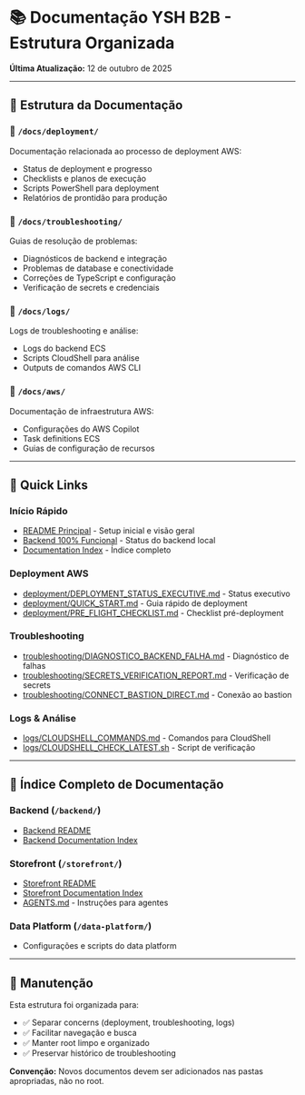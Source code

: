 # 📚 Documentação YSH B2B - Estrutura Organizada

**Última Atualização:** 12 de outubro de 2025

---

## 📂 Estrutura da Documentação

### 📁 `/docs/deployment/`

Documentação relacionada ao processo de deployment AWS:

- Status de deployment e progresso
- Checklists e planos de execução
- Scripts PowerShell para deployment
- Relatórios de prontidão para produção

### 📁 `/docs/troubleshooting/`

Guias de resolução de problemas:

- Diagnósticos de backend e integração
- Problemas de database e conectividade
- Correções de TypeScript e configuração
- Verificação de secrets e credenciais

### 📁 `/docs/logs/`

Logs de troubleshooting e análise:

- Logs do backend ECS
- Scripts CloudShell para análise
- Outputs de comandos AWS CLI

### 📁 `/docs/aws/`

Documentação de infraestrutura AWS:

- Configurações do AWS Copilot
- Task definitions ECS
- Guias de configuração de recursos

---

## 🚀 Quick Links

### Início Rápido

- [README Principal](../README.md) - Setup inicial e visão geral
- [Backend 100% Funcional](../BACKEND_100_FUNCIONAL.md) - Status do backend local
- [Documentation Index](../DOCUMENTATION_INDEX.md) - Índice completo

### Deployment AWS

- [deployment/DEPLOYMENT_STATUS_EXECUTIVE.md](deployment/DEPLOYMENT_STATUS_EXECUTIVE.md) - Status executivo
- [deployment/QUICK_START.md](deployment/QUICK_START.md) - Guia rápido de deployment
- [deployment/PRE_FLIGHT_CHECKLIST.md](deployment/PRE_FLIGHT_CHECKLIST.md) - Checklist pré-deployment

### Troubleshooting

- [troubleshooting/DIAGNOSTICO_BACKEND_FALHA.md](troubleshooting/DIAGNOSTICO_BACKEND_FALHA.md) - Diagnóstico de falhas
- [troubleshooting/SECRETS_VERIFICATION_REPORT.md](troubleshooting/SECRETS_VERIFICATION_REPORT.md) - Verificação de secrets
- [troubleshooting/CONNECT_BASTION_DIRECT.md](troubleshooting/CONNECT_BASTION_DIRECT.md) - Conexão ao bastion

### Logs & Análise

- [logs/CLOUDSHELL_COMMANDS.md](logs/CLOUDSHELL_COMMANDS.md) - Comandos para CloudShell
- [logs/CLOUDSHELL_CHECK_LATEST.sh](logs/CLOUDSHELL_CHECK_LATEST.sh) - Script de verificação

---

## 📖 Índice Completo de Documentação

### Backend (`/backend/`)

- [Backend README](../backend/README.md)
- [Backend Documentation Index](../backend/DOCUMENTATION_INDEX.md)

### Storefront (`/storefront/`)

- [Storefront README](../storefront/README.md)
- [Storefront Documentation Index](../storefront/DOCUMENTATION_INDEX.md)
- [AGENTS.md](../storefront/AGENTS.md) - Instruções para agentes

### Data Platform (`/data-platform/`)

- Configurações e scripts do data platform

---

## 🔧 Manutenção

Esta estrutura foi organizada para:

- ✅ Separar concerns (deployment, troubleshooting, logs)
- ✅ Facilitar navegação e busca
- ✅ Manter root limpo e organizado
- ✅ Preservar histórico de troubleshooting

**Convenção:** Novos documentos devem ser adicionados nas pastas apropriadas, não no root.
